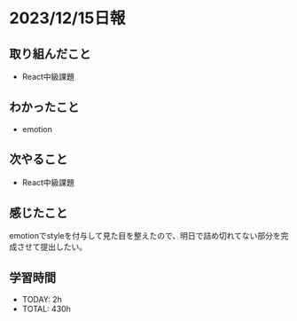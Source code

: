 # 2023/12/15日報
## 取り組んだこと
- React中級課題

## わかったこと
- emotion

## 次やること
- React中級課題

## 感じたこと
emotionでstyleを付与して見た目を整えたので、明日で詰め切れてない部分を完成させて提出したい。

## 学習時間
- TODAY: 2h
- TOTAL: 430h
